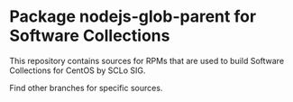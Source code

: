 # Package nodejs-glob-parent for Software Collections

This repository contains sources for RPMs that are used
to build Software Collections for CentOS by SCLo SIG.

Find other branches for specific sources.

